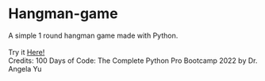 # Hangman-game
A simple 1 round hangman game made with Python. <br/><br/>
Try it [Here!](replit.com/@prodbysshi/hangman-game)
<br/>
Credits:
100 Days of Code: The Complete Python Pro Bootcamp 2022 by Dr. Angela Yu
